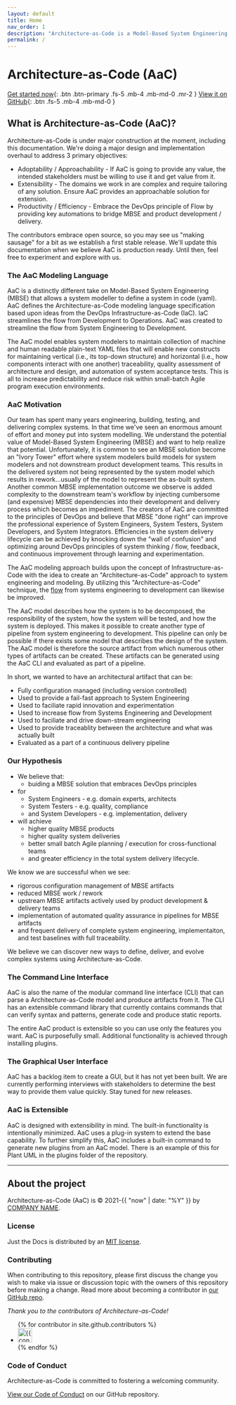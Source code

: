 ```yaml
---
layout: default
title: Home
nav_order: 1
description: "Architecture-as-Code is a Model-Based System Engineering approach that enabled DevOps practices for system specification."
permalink: /
---
```


# Architecture-as-Code (AaC)

[Get started now](docs/userguide){: .btn .btn-primary .fs-5 .mb-4 .mb-md-0 .mr-2 } [View it on GitHub](https://github.com/jondavid-black/AaC){: .btn .fs-5 .mb-4 .mb-md-0 }

## What is Architecture-as-Code (AaC)?

Architecture-as-Code is under major construction at the moment, including this documentation.  We're doing a major design and implementation overhaul
to address 3 primary objectives:
- Adoptability / Approachability - If AaC is going to provide any value, the intended stakeholders must be willing to use it and get value from it.
- Extensibility - The domains we work in are complex and require tailoring of any solution.  Ensure AaC provides an approachable solution for extension.
- Productivity / Efficiency - Embrace the DevOps principle of Flow by providing key automations to bridge MBSE and product development / delivery.

The contributors embrace open source, so you may see us "making sausage" for a bit as we establish a first stable release.  We'll update this
documentation when we believe AaC is production ready.  Until then, feel free to experiment and explore with us.

### The AaC Modeling Language

AaC is a distinctly different take on Model-Based System Engineering (MBSE) that allows a
system modeller to define a system in code (yaml).  AaC defines the Architecture-as-Code
modeling language specification based upon ideas from the DevOps Infrastructure-as-Code (IaC).
IaC streamlines the flow from Development to Operations. AaC was created to streamline the flow from
System Engineering to Development.

The AaC model enables system modelers to maintain collection of machine and human readable plain-text YAML files that will enable new
constructs for maintaining vertical (i.e., its top-down structure) and horizontal (i.e., how components interact
with one another) traceability, quality assessment of architecture and design, and automation of system acceptance
tests. This is all to increase predictability and reduce risk within small-batch Agile program execution
environments.

### AaC Motivation

Our team has spent many years engineering, building, testing, and delivering complex systems. In
that time we've seen an enormous amount of effort and money put into system modelling. We understand the potential
value of Model-Based System Engineering (MBSE) and want to help realize that potential.  Unfortunately,
it is common to see an MBSE solution become an "Ivory Tower" effort where system modelers
build models for system modelers and not downstream product development teams.  This results in the delivered system
not being represented by the system model which results in rework...usually of the model to represent the as-built system.
Another common MBSE implementation outcome we observe is added complexity to the downstream team's workflow by
injecting cumbersome (and expensive) MBSE dependencies into their development and delivery process which becomes an impediment. The
creators of AaC are committed to the principles of DevOps and believe that MBSE "done right" can improve
the professional experience of System Engineers, System Testers, System Developers, and System Integrators.
Efficiencies in the system delivery lifecycle can be achieved by knocking down the "wall of confusion" and optimizing
around DevOps principles of system thinking / flow, feedback, and continuous improvement through learning and experimentation.

The AaC modeling approach builds upon the concept of Infrastructure-as-Code with the idea to create an
"Architecture-as-Code" approach to system engineering and modeling. By utilizing this "Architecture-as-Code"
technique, the <a href="https://itrevolution.com/the-three-ways-principles-underpinning-devops/">flow</a>
from systems engineering to development can likewise be improved.

The AaC model describes how the system is to be decomposed, the responsibility of the system, how the system will
be tested, and how the system is deployed. This makes it possible to create another type of pipeline from system
engineering to development. This pipeline can only be possible if there exists some model that describes the
design of the system. The AaC model is therefore the source artifact from which numerous other
types of artifacts can be created. These artifacts can be generated using the AaC CLI and evaluated as
part of a pipeline.

In short, we wanted to have an architectural artifact that can be:
- Fully configuration managed (including version controlled)
- Used to provide a fail-fast approach to System Engineering
- Used to faciliate rapid innovation and experimentation
- Used to increase flow from Systems Engineering and Development
- Used to faciliate and drive down-stream engineering
- Used to provide traceablity between the architecture and what was actually built
- Evaluated as a part of a continuous delivery pipeline

### Our Hypothesis

- We believe that:
    - buiding a MBSE solution that embraces DevOps principles
 - for
    - System Engineers - e.g. domain experts, architects
    - System Testers - e.g. quality, compliance
    - and System Developers - e.g. implementation, delivery
 - will achieve
    - higher quality MBSE products
    - higher quality system deliveries
    - better small batch Agile planning / execution for cross-functional teams
    - and greater efficiency in the total system delivery lifecycle.

We know we are successful when we see:
  - rigorous configuration management of MBSE artifacts
  - reduced MBSE work / rework
  - upstream MBSE artifacts actively used by product development & delivery teams
  - implementation of automated quality assurance in pipelines for MBSE artifacts
  - and frequent delivery of complete system engineering, implementaiton, and test baselines with full traceability.

We believe we can discover new ways to define, deliver, and evolve complex systems using Architecture-as-Code.

### The Command Line Interface

AaC is also the name of the modular command line interface (CLI) that can parse a Architecture-as-Code model
and produce artifacts from it. The CLI has an extensible command library that currently contains commands that
can verify syntax and patterns, generate code and produce static reports.

The entire AaC product is extensible so you can use only the features you want.  AaC is purposefully small.
Additional functionality is achieved through installing plugins.

### The Graphical User Interface

AaC has a backlog item to create a GUI, but it has not yet been built.  We are currently performing interviews
with stakeholders to determine the best way to provide them value quickly.  Stay tuned for new releases.

### AaC is Extensible

AaC is designed with extensibility in mind.  The built-in functionality is intentionally minimized.
AaC uses a plug-in system to extend the base capability.  To further simplify this, AaC includes a
built-in command to generate new plugins from an AaC model.  There is an example of this for
Plant UML in the plugins folder of the repository.

---

## About the project

Architecture-as-Code (AaC) is &copy; 2021-{{ "now" | date: "%Y" }} by [COMPANY NAME](http://devopsfordefense.org).

### License

Just the Docs is distributed by an [MIT license](https://github.com/jondavid-black/AaC/blob/main/LICENESE).

### Contributing

When contributing to this repository, please first discuss the change you wish to make via issue or discussion topic with the owners of this repository before making a change. Read more about becoming a contributor in [our GitHub repo](https://github.com/pmarsceill/just-the-docs#contributing).

*Thank you to the contributors of Architecture-as-Code!*

<ul class="list-style-none">
{% for contributor in site.github.contributors %}
  <li class="d-inline-block mr-1">
     <a href="{{ contributor.html_url }}"><img src="{{ contributor.avatar_url }}" width="32" height="32" alt="{{ contributor.login }}"/></a>
  </li>
{% endfor %}
</ul>

### Code of Conduct

Architecture-as-Code is committed to fostering a welcoming community.

[View our Code of Conduct](https://github.com/jondavid-black/AaC/blob/main/CODE_OF_CONDUCT.md) on our GitHub repository.

